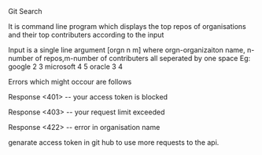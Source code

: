 Git Search

It is command line program which displays the top repos of organisations and their top contributers according to the input

Input is a single line argument [orgn n m] where orgn-organizaiton name, n-number of repos,m-number of contributers all seperated by one space
Eg: google 2 3
    microsoft 4 5
    oracle 3 4

Errors which might occour are follows

Response <401> -- your access token is blocked

Response <403> -- your request limit exceeded

Response <422> -- error in organisation name

genarate access token in git hub to use more requests to the api.
